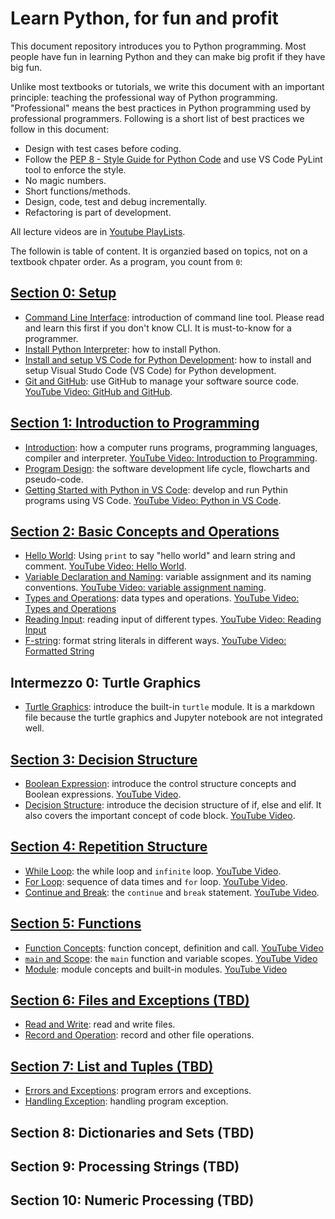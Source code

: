 # Learn Python, for fun and profit

This document repository introduces you to Python programming. Most people have fun in learning Python and they can make big profit if they have big fun.

Unlike most textbooks or tutorials, we write this document with an important principle: teaching the professional way of Python programming. "Professional" means the best practices in Python programming used by professional programmers. Following is a short list of best practices we follow in this document:

- Design with test cases before coding.
- Follow the [PEP 8 - Style Guide for Python Code](https://www.python.org/dev/peps/pep-0008/) and use VS Code PyLint tool to enforce the style.
- No magic numbers.
- Short functions/methods.
- Design, code, test and debug incrementally.
- Refactoring is part of development.

All lecture videos are in [Youtube PlayLists](https://www.youtube.com/channel/UC2uDA5EgdwxcmSHMZ1f4jvw/playlists).

The followin is table of content. It is organzied based on topics, not on a textbook chpater order. As a program, you count from `0`:

## [Section 0: Setup](0-installation-setup/README.md)

- [Command Line Interface](0-installation-setup/command-line.md): introduction of command line tool. Please read and learn this first if you don't know CLI. It is must-to-know for a programmer.
- [Install Python Interpreter](0-installation-setup/install-python.md): how to install Python.
- [Install and setup VS Code for Python Development](./0-installation-setup/vscode-python.md): how to install and setup Visual Studo Code (VS Code) for Python development.
- [Git and GitHub](0-installation-setup/git-and-github.md): use GitHub to manage your software source code. [YouTube Video: GitHub and GitHub](https://youtu.be/WUDzf_c2w0I).

## [Section 1: Introduction to Programming](1-introduction-programming/README.md)

- [Introduction](1-introduction-programming/introduction.md): how a computer runs programs, programming languages, compiler and interpreter. [YouTube Video: Introduction to Programming](https://youtu.be/4jJ9elnDTk0).
- [Program Design](1-introduction-programming/program-design.md): the software development life cycle, flowcharts and pseudo-code.
- [Getting Started with Python in VS Code](1-introduction-programming/getting-started.md): develop and run Pythin programs using VS Code. [YouTube Video: Python in VS Code](https://youtu.be/FMpb1oN5Jew).

## [Section 2: Basic Concepts and Operations](2-basic-operations/README.md)

- [Hello World](2-basic-operations/hello-world.ipynb): Using `print` to say "hello world" and learn string and comment. [YouTube Video: Hello World](https://youtu.be/gLDAJiWOmj8).
- [Variable Declaration and Naming](2-basic-operations/variable-assignment-naming.ipynb): variable assignment and its naming conventions. [YouTube Video: variable assignment naming](https://youtu.be/j415LA6XROA).
- [Types and Operations](2-basic-operations/types-and-operations.ipynb): data types and operations. [YouTube Video: Types and Operations](https://youtu.be/HopGmJKTTE4)
- [Reading Input](2-basic-operations/reading-input.ipynb): reading input of different types. [YouTube Video: Reading Input](https://youtu.be/5H09F6JFbIs)
- [F-string](2-basic-operations/formatted-string.ipynb): format string literals in different ways. [YouTube Video: Formatted String](https://youtu.be/fEGRLW_--Co)

## Intermezzo 0: Turtle Graphics

- [Turtle Graphics](intermezzo/turtle-graphics.md): introduce the built-in `turtle` module. It is a markdown file because the turtle graphics and Jupyter notebook are not integrated well.

## [Section 3: Decision Structure](3-decision-structure/README.md)

- [Boolean Expression](3-decision-structure/boolean-expression.ipynb): introduce the control structure concepts and Boolean expressions. [YouTube Video](https://youtu.be/BWH6Yj6rUyY).
- [Decision Structure](3-decision-structure/decision-structure.ipynb): introduce the decision structure of if, else and elif. It also covers the important concept of code block. [YouTube Video](https://youtu.be/uwuLu6t95ow).

## [Section 4: Repetition Structure](4-repetition-structure/README.md)

- [While Loop](4-repetition-structure/while-loop.ipynb): the while loop and `infinite` loop. [YouTube Video](https://youtu.be/42MhKOvWtwc).
- [For Loop](4-repetition-structure/for-loop.ipynb): sequence of data times and `for` loop. [YouTube Video](https://youtu.be/OLITHW_gXXo).
- [Continue and Break](4-repetition-structure/break-and-continue.ipynb): the `continue` and `break` statement. [YouTube Video](https://youtu.be/oHAa0I1kbow).

## [Section 5: Functions](5-functions/README.md)

- [Function Concepts](5-functions/function-concepts.md): function concept, definition and call. [YouTube Video](https://youtu.be/BV2AE2lmSq4)
- [`main` and Scope](5-functions/main-and-scope.md): the `main` function and variable scopes. [YouTube Video](https://youtu.be/rXF1BgkU5qs)
- [Module](5-functions/module.md): module concepts and built-in modules. [YouTube Video](https://youtu.be/Q8GHvsXhmIQ)

## [Section 6: Files and Exceptions (TBD)](6-files/README.md)

- [Read and Write](6-files/read-write.ipynb): read and write files.
- [Record and Operation](6-files/record-and-operation.ipynb): record and other file operations.

## [Section 7: List and Tuples (TBD)](./7-exceptions/)

- [Errors and Exceptions](7-exceptions/errors-and-exceptions.ipynb): program errors and exceptions.
- [Handling Exception](7-exceptions/handling-exception.ipynb): handling program exception.

## Section 8: Dictionaries and Sets (TBD)

## Section 9: Processing Strings (TBD)

## Section 10: Numeric Processing (TBD)
